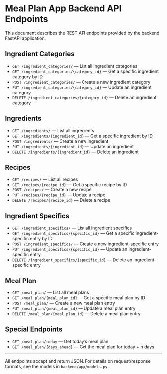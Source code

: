 # Meal Plan App Backend API Endpoints

This document describes the REST API endpoints provided by the backend FastAPI application.

## Ingredient Categories
- `GET /ingredient_categories/` — List all ingredient categories
- `GET /ingredient_categories/{category_id}` — Get a specific ingredient category by ID
- `POST /ingredient_categories/` — Create a new ingredient category
- `PUT /ingredient_categories/{category_id}` — Update an ingredient category
- `DELETE /ingredient_categories/{category_id}` — Delete an ingredient category

## Ingredients
- `GET /ingredients/` — List all ingredients
- `GET /ingredients/{ingredient_id}` — Get a specific ingredient by ID
- `POST /ingredients/` — Create a new ingredient
- `PUT /ingredients/{ingredient_id}` — Update an ingredient
- `DELETE /ingredients/{ingredient_id}` — Delete an ingredient

## Recipes
- `GET /recipes/` — List all recipes
- `GET /recipes/{recipe_id}` — Get a specific recipe by ID
- `POST /recipes/` — Create a new recipe
- `PUT /recipes/{recipe_id}` — Update a recipe
- `DELETE /recipes/{recipe_id}` — Delete a recipe

## Ingredient Specifics
- `GET /ingredient_specifics/` — List all ingredient specifics
- `GET /ingredient_specifics/{specific_id}` — Get a specific ingredient-specific entry by ID
- `POST /ingredient_specifics/` — Create a new ingredient-specific entry
- `PUT /ingredient_specifics/{specific_id}` — Update an ingredient-specific entry
- `DELETE /ingredient_specifics/{specific_id}` — Delete an ingredient-specific entry

## Meal Plan
- `GET /meal_plan/` — List all meal plans
- `GET /meal_plan/{meal_plan_id}` — Get a specific meal plan by ID
- `POST /meal_plan/` — Create a new meal plan entry
- `PUT /meal_plan/{meal_plan_id}` — Update a meal plan entry
- `DELETE /meal_plan/{meal_plan_id}` — Delete a meal plan entry

## Special Endpoints
- `GET /meal_plan/today` — Get today's meal plan
- `GET /meal_plan/{days_ahead}` — Get the meal plan for today + n days

---
All endpoints accept and return JSON. For details on request/response formats, see the models in `backend/app/models.py`.
